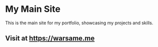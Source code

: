 # My Main Site

This is the main site for my portfolio, showcasing my projects and skills.

## Visit at https://warsame.me
